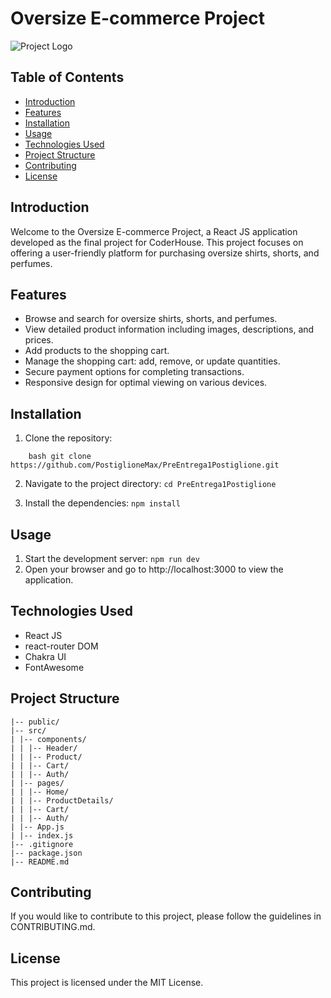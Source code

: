 # Oversize E-commerce Project

![Project Logo](https://firebasestorage.googleapis.com/v0/b/testing2-ddfc5.appspot.com/o/cringeEdit.jpeg?alt=media&token=6c0a00d0-879f-4d62-a540-5f08f0c106b1) <!-- Replace with the path to your project logo -->

## Table of Contents

-   [Introduction](#introduction)
-   [Features](#features)
-   [Installation](#installation)
-   [Usage](#usage)
-   [Technologies Used](#technologies-used)
-   [Project Structure](#project-structure)
-   [Contributing](#contributing)
-   [License](#license)

## Introduction

Welcome to the Oversize E-commerce Project, a React JS application developed as the final project for CoderHouse. This project focuses on offering a user-friendly platform for purchasing oversize shirts, shorts, and perfumes.

## Features

-   Browse and search for oversize shirts, shorts, and perfumes.
-   View detailed product information including images, descriptions, and prices.
-   Add products to the shopping cart.
-   Manage the shopping cart: add, remove, or update quantities.
-   Secure payment options for completing transactions.
-   Responsive design for optimal viewing on various devices.

## Installation

1. Clone the repository:

```
    bash git clone https://github.com/PostiglioneMax/PreEntrega1Postiglione.git
```

2. Navigate to the project directory:
   `cd PreEntrega1Postiglione`

3. Install the dependencies: `npm install`

## Usage

1. Start the development server: `npm run dev`
2. Open your browser and go to http://localhost:3000 to view the application.

## Technologies Used

-   React JS
-   react-router DOM
-   Chakra UI
-   FontAwesome

## Project Structure

```
|-- public/
|-- src/
| |-- components/
| | |-- Header/
| | |-- Product/
| | |-- Cart/
| | |-- Auth/
| |-- pages/
| | |-- Home/
| | |-- ProductDetails/
| | |-- Cart/
| | |-- Auth/
| |-- App.js
| |-- index.js
|-- .gitignore
|-- package.json
|-- README.md
```

## Contributing

If you would like to contribute to this project, please follow the guidelines in CONTRIBUTING.md.

## License

This project is licensed under the MIT License.
